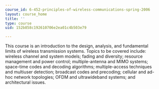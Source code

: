 ```yaml
---
course_id: 6-452-principles-of-wireless-communications-spring-2006
layout: course_home
title: ''
type: course
uid: 152b858c192610706e2ea01c4b503e79

---
```

This course is an introduction to the design, analysis, and fundamental limits of wireless transmission systems. Topics to be covered include: wireless channel and system models; fading and diversity; resource management and power control; multiple-antenna and MIMO systems; space-time codes and decoding algorithms; multiple-access techniques and multiuser detection; broadcast codes and precoding; cellular and ad-hoc network topologies; OFDM and ultrawideband systems; and architectural issues.
